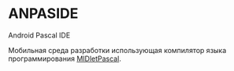 ANPASIDE
========

Android Pascal IDE

Мобильная среда разработки использующая компилятор языка программирования [MIDletPascal](http://ru.wikipedia.org/wiki/MIDletPascal).

